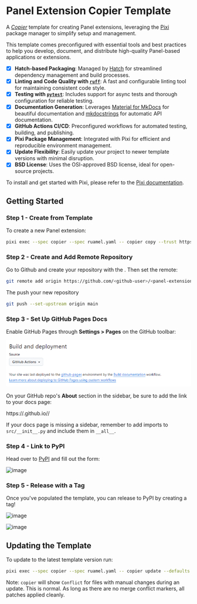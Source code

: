 # Panel Extension Copier Template

A [*Copier*](https://copier.readthedocs.io/en/stable/) template for creating Panel extensions, leveraging the [Pixi](https://github.com/prefix-dev/pixi) package manager to simplify setup and management.

This template comes preconfigured with essential tools and best practices to help you develop, document, and distribute high-quality Panel-based applications or extensions.

* [X] **Hatch-based Packaging**: Managed by [Hatch](https://hatch.pypa.io/latest/install/) for streamlined dependency management and build processes.
* [X] **Linting and Code Quality with [`ruff`](https://github.com/charliermarsh/ruff)**: A fast and configurable linting tool for maintaining consistent code style.
* [X] **Testing with [`pytest`](https://github.com/pytest-dev/pytest)**: Includes support for async tests and thorough configuration for reliable testing.
* [X] **Documentation Generation**: Leverages [Material for MkDocs](https://squidfunk.github.io/mkdocs-material/) for beautiful documentation and [mkdocstrings](https://mkdocstrings.github.io/) for automatic API documentation.
* [X] **GitHub Actions CI/CD**: Preconfigured workflows for automated testing, building, and publishing.
* [X] **Pixi Package Management**: Integrated with Pixi for efficient and reproducible environment management.
* [X] **Update Flexibility**: Easily update your project to newer template versions with minimal disruption.
* [X] **BSD License**: Uses the OSI-approved BSD license, ideal for open-source projects.

To install and get started with Pixi, please refer to the [Pixi documentation](https://pixi.sh).

## Getting Started

### Step 1 - Create from Template

To create a new Panel extension:

```bash
pixi exec --spec copier --spec ruamel.yaml -- copier copy --trust https://github.com/panel-extensions/copier-template-panel-extension <panel-extension-name>
```

### Step 2 - Create and Add Remote Repository

Go to Github and create your repository with the <panel-extension-name>. Then set the remote:

```bash
git remote add origin https://github.com/<github-user>/<panel-extension-name>.git
```

The push your new repository

```bash
git push --set-upstream origin main
```

### Step 3 - Set Up GitHub Pages Docs

Enable GitHub Pages through **Settings > Pages** on the GitHub toolbar:

<img width="710" alt="image" src="assets/review-feedback.png">

On your GitHub repo's **About** section in the sidebar, be sure to add the link to your docs page:

https://<github-user>.github.io/<panel-extension-name>/

If your docs page is missing a sidebar, remember to add imports to `src/__init__.py` and include them in `__all__`.

### Step 4 - Link to PyPI

Head over to [PyPI](https://pypi.org/manage/account/publishing) and fill out the form:

<img width="797" alt="image" src="https://github.com/user-attachments/assets/69ea7626-a2df-4fbe-a1d4-d20eb5e0cdd7">

### Step 5 - Release with a Tag

Once you've populated the template, you can release to PyPI by creating a tag!

![image](https://github.com/user-attachments/assets/970fe011-2ca4-4018-b541-478ac76d3185)

![image](https://github.com/user-attachments/assets/374cd1ec-b1ea-4aef-b1a7-b2818660b0e8)

## Updating the Template

To update to the latest template version run:

```bash
pixi exec --spec copier --spec ruamel.yaml -- copier update --defaults --trust
```

Note: `copier` will show `Conflict` for files with manual changes during an update. This is normal. As long as there are no merge conflict markers, all patches applied cleanly.
